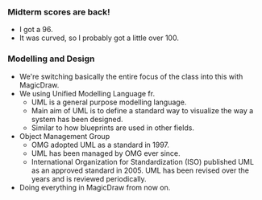 ### Midterm scores are back!
- I got a 96.
- It was curved, so I probably got a little over 100.

### Modelling and Design
- We're switching basically the entire focus of the class into this with MagicDraw.
- We using Unified Modelling Language fr.
	- UML is a general purpose modelling language.
	- Main aim of UML is to define a standard way to visualize the way a system has been designed.
	- Similar to how blueprints are used in other fields.
- Object Management Group
	- OMG adopted UML as a standard in 1997.
	- UML has been managed by OMG ever since.
	- International Organization for Standardization (ISO) published UML as an approved standard in 2005. UML has been revised over the years and is reviewed periodically.
- Doing everything in MagicDraw from now on.